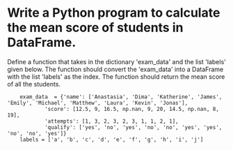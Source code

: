 # Write a Python program to calculate the mean score of students in DataFrame. 

Define a function that takes in the dictionary 'exam_data' and the list 'labels' given below. The function should convert the 'exam_data' into a DataFrame with the list 'labels' as the index. The function should return the mean score of all the students.

        exam_data  = {'name': ['Anastasia', 'Dima', 'Katherine', 'James', 'Emily', 'Michael', 'Matthew', 'Laura', 'Kevin', 'Jonas'],
                'score': [12.5, 9, 16.5, np.nan, 9, 20, 14.5, np.nan, 8, 19],
                'attempts': [1, 3, 2, 3, 2, 3, 1, 1, 2, 1],
                'qualify': ['yes', 'no', 'yes', 'no', 'no', 'yes', 'yes', 'no', 'no', 'yes']}
        labels = ['a', 'b', 'c', 'd', 'e', 'f', 'g', 'h', 'i', 'j'] 
